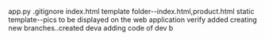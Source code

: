 app.py
.gitignore
index.html
template folder--index.html,product.html
static template--pics to be displayed on the web application
verify added creating new branches..created deva
adding code of dev b


